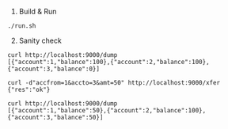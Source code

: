 1. Build & Run
```console
./run.sh
```

2. Sanity check
```console
curl http://localhost:9000/dump
[{"account":1,"balance":100},{"account":2,"balance":100},{"account":3,"balance":0}]
```

```console
curl -d"accfrom=1&accto=3&amt=50" http://localhost:9000/xfer
{"res":"ok"}
```

```console
curl http://localhost:9000/dump
[{"account":1,"balance":50},{"account":2,"balance":100},{"account":3,"balance":50}]
```
